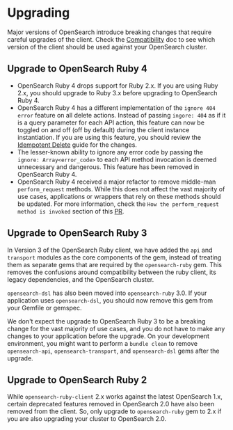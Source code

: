 # Upgrading
Major versions of OpenSearch introduce breaking changes that require careful upgrades of the client. Check the [Compatibility](COMPATIBILITY.md) doc to see which version of the client should be used against your OpenSearch cluster.

## Upgrade to OpenSearch Ruby 4
- OpenSearch Ruby 4 drops support for Ruby 2.x. If you are using Ruby 2.x, you should upgrade to Ruby 3.x before upgrading to OpenSearch Ruby 4.
- OpenSearch Ruby 4 has a different implementation of the `ignore 404 error` feature on all delete actions. Instead of passing `ingore: 404` as if it is a query parameter for each API action, this feature can now be toggled on and off (off by default) during the client instance instantiation. If you are using this feature, you should review the [Idempotent Delete](./guides/idempotent_delete.md) guide for the changes.
- The lesser-known ability to ignore any error code by passing the `ignore: Array<error_code>` to each API method invocation is deemed unnecessary and dangerous. This feature has been removed in OpenSearch Ruby 4.
- OpenSearch Ruby 4 received a major refactor to remove middle-man `perform_request` methods. While this does not affect the vast majority of use cases, applications or wrappers that rely on these methods should be updated. For more information, check the `How the perform_request method is invoked` section of this [PR](https://github.com/opensearch-project/opensearch-ruby/pull/261).
## Upgrade to OpenSearch Ruby 3
In Version 3 of the OpenSearch Ruby client, we have added the `api` and `transport` modules as the core components of the gem, instead of treating them as separate gems that are required by the `opensearch-ruby` gem. This removes the confusions around compatibility between the ruby client, its legacy dependencies, and the OpenSearch cluster.

`opensearch-dsl` has also been moved into `opensearch-ruby` 3.0. If your application uses `opensearch-dsl`, you should now remove this gem from your Gemfile or gemspec.

We don't expect the upgrade to OpenSearch Ruby 3 to be a breaking change for the vast majority of use cases, and you do not have to make any changes to your application before the upgrade. On your development environment, you might want to perform a `bundle clean` to remove `opensearch-api`, `opensearch-transport`, and `opensearch-dsl` gems after the upgrade.

## Upgrade to OpenSearch Ruby 2
While `opensearch-ruby-client` 2.x works against the latest OpenSearch 1.x, certain deprecated features removed in OpenSearch 2.0 have also been removed from the client. So, only upgrade to `opensearch-ruby` gem to 2.x if you are also upgrading your cluster to OpenSearch 2.0.